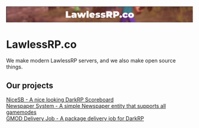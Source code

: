 ![banner](./banner.png)

# LawlessRP.co
We make modern LawlessRP servers, and we also make open source things.

## Our projects

[NiceSB - A nice looking DarkRP Scoreboard](https://github.com/lawlessrpco/gmod-nicesb)<br>
[Newspaper System - A simple Newspaper entity that supports all gamemodes](https://github.com/lawlessrpco/gmod-newspaper-system)<br>
[GMOD Delivery Job - A package delivery job for DarkRP](https://github.com/lawlessrpco/gmod-delivery-job)
